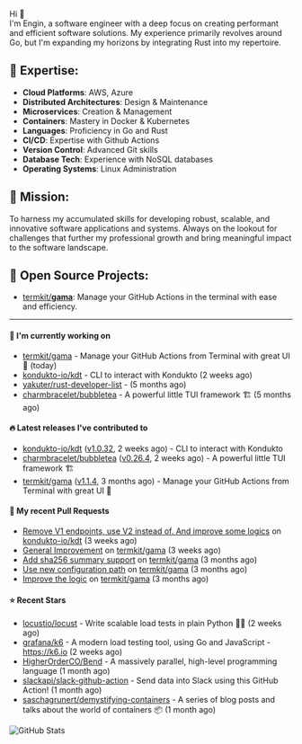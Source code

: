 Hi 👋\
I'm Engin, a software engineer with a deep focus on creating performant and efficient software solutions. My experience primarily revolves around Go, but I'm expanding my horizons by integrating Rust into my repertoire.

## 📌 Expertise:

- **Cloud Platforms**: AWS, Azure
- **Distributed Architectures**: Design & Maintenance
- **Microservices**: Creation & Management
- **Containers**: Mastery in Docker & Kubernetes
- **Languages**: Proficiency in Go and Rust
- **CI/CD**: Expertise with Github Actions
- **Version Control**: Advanced Git skills
- **Database Tech**: Experience with NoSQL databases
- **Operating Systems**: Linux Administration

## 🎯 Mission:

To harness my accumulated skills for developing robust, scalable, and innovative software applications and systems. Always on the lookout for challenges that further my professional growth and bring meaningful impact to the software landscape.

## 🧪 Open Source Projects:

- [termkit/**gama**](https://github.com/termkit/gama): Manage your GitHub Actions in the terminal with ease and efficiency.

---

#### 🚧 I'm currently working on

- [termkit/gama](https://github.com/termkit/gama) - Manage your GitHub Actions from Terminal with great UI 🧪 (today)
- [kondukto-io/kdt](https://github.com/kondukto-io/kdt) - CLI to interact with Kondukto (2 weeks ago)
- [yakuter/rust-developer-list](https://github.com/yakuter/rust-developer-list) -  (5 months ago)
- [charmbracelet/bubbletea](https://github.com/charmbracelet/bubbletea) - A powerful little TUI framework 🏗 (5 months ago)

#### 🔥 Latest releases I've contributed to

- [kondukto-io/kdt](https://github.com/kondukto-io/kdt) ([v1.0.32](https://github.com/kondukto-io/kdt/releases/tag/v1.0.32), 2 weeks ago) - CLI to interact with Kondukto
- [charmbracelet/bubbletea](https://github.com/charmbracelet/bubbletea) ([v0.26.4](https://github.com/charmbracelet/bubbletea/releases/tag/v0.26.4), 2 weeks ago) - A powerful little TUI framework 🏗
- [termkit/gama](https://github.com/termkit/gama) ([v1.1.4](https://github.com/termkit/gama/releases/tag/v1.1.4), 3 months ago) - Manage your GitHub Actions from Terminal with great UI 🧪

#### 🔀 My recent Pull Requests

- [Remove V1 endpoints, use V2 instead of. And improve some logics](https://github.com/kondukto-io/kdt/pull/101) on [kondukto-io/kdt](https://github.com/kondukto-io/kdt) (3 weeks ago)
- [General Improvement](https://github.com/termkit/gama/pull/57) on [termkit/gama](https://github.com/termkit/gama) (3 weeks ago)
- [Add sha256 summary support](https://github.com/termkit/gama/pull/53) on [termkit/gama](https://github.com/termkit/gama) (3 months ago)
- [Use new configuration path](https://github.com/termkit/gama/pull/52) on [termkit/gama](https://github.com/termkit/gama) (3 months ago)
- [Improve the logic](https://github.com/termkit/gama/pull/48) on [termkit/gama](https://github.com/termkit/gama) (3 months ago)

#### ⭐ Recent Stars

- [locustio/locust](https://github.com/locustio/locust) - Write scalable load tests in plain Python 🚗💨 (2 weeks ago)
- [grafana/k6](https://github.com/grafana/k6) - A modern load testing tool, using Go and JavaScript - https://k6.io (2 weeks ago)
- [HigherOrderCO/Bend](https://github.com/HigherOrderCO/Bend) - A massively parallel, high-level programming language (1 month ago)
- [slackapi/slack-github-action](https://github.com/slackapi/slack-github-action) - Send data into Slack using this GitHub Action! (1 month ago)
- [saschagrunert/demystifying-containers](https://github.com/saschagrunert/demystifying-containers) - A series of blog posts and talks about the world of containers 📦 (1 month ago)

![GitHub Stats](http://github-profile-summary-cards.vercel.app/api/cards/profile-details?username=canack&theme=gotham)
